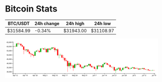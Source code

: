 # Bitcoin Stats

BTC/USDT|24h change|24h high|24h low|
|---|---|---|---|
|$31584.99|-0.34%|$31943.00|$31108.97|

<img src="./chart.svg">
